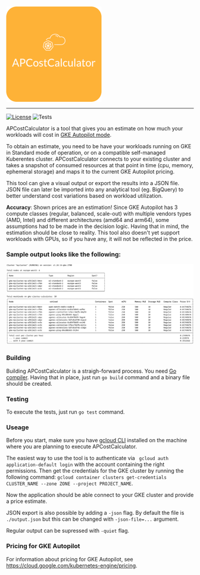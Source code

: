 ![APCostCalculator](assets/logo-apcc.png)
***
[![License](https://img.shields.io/badge/License-Apache_2.0-blue.svg)](https://opensource.org/licenses/Apache-2.0) ![Tests](https://github.com/NucleusEngineering/autopilot-cost-calculator/actions/workflows/test.yaml/badge.svg)

APCostCalculator is a tool that gives you an estimate on how much your workloads will cost in [GKE Autopilot mode](https://cloud.google.com/kubernetes-engine/docs/concepts/autopilot-overview). 

To obtain an estimate, you need to be have your workloads running on GKE in Standard mode of operation, or on a compatible self-managed Kuberentes cluster. APCostCalculator connects to your existing cluster and takes a snapshot of consumed resources at that point in time (cpu, memory, ephemeral storage) and maps it to the current GKE Autopilot pricing. 

This tool can give a visual output or export the results into a JSON file. JSON file can later be imported into any analytical tool (eg. BigQuery) to better understand cost variations based on workload utilization.

**Accuracy**: Shown prices are an estimation! Since GKE Autopilot has 3 compute classes (regular, balanced, scale-out) with multiple vendors types (AMD, Intel) and different architectures (amd64 and arm64), some assumptions had to be made in the decision logic. Having that in mind, the estimation should be close to reality. This tool also doesn't yet support workloads with GPUs, so if you have any, it will not be reflected in the price.

### Sample output looks like the following:

![APCostCalculator-Console-Output](assets/sample-output.png)

### Building

Building APCostCalculator is a straigh-forward process. You need [Go compiler](https://go.dev/doc/install). Having that in place, just run `go build` command and a binary file should be created.

### Testing

To execute the tests, just run `go test` command.

### Useage

Before you start, make sure you have [gcloud CLI](https://cloud.google.com/sdk/docs/install) installed on the machine where you are planning to execute APCostCalculator.

The easiest way to use the tool is to authenticate via ` gcloud auth application-default login` with the account containing the right permissions. Then get the credentials for the GKE cluster by running the following command: `gcloud container clusters get-credentials CLUSTER_NAME --zone ZONE --project PROJECT_NAME`.

Now the application should be able connect to your GKE cluster and provide a price estimate.

JSON export is also possible by adding a `-json` flag. By default the file is `./output.json` but this can be changed with `-json-file=...` argument.

Regular output can be supressed with `-quiet` flag.

### Pricing for GKE Autopilot

For information about pricing for GKE Autopilot, see https://cloud.google.com/kubernetes-engine/pricing.